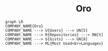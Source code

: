 <h1 align="center">Oro</h1>

```mermaid
graph LR
COMPANY_NAME{Oro}
COMPANY_NAME ---> U{Users} ---> UN[5]
COMPANY_NAME ---> R{Repositories} ---> RN[5]
COMPANY_NAME ---> G{Gists} ---> GN[8]
COMPANY_NAME ---> ML{Most Used<br>Languages}
```
